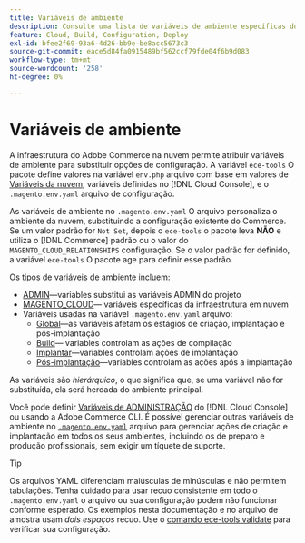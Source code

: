 ```yaml
---
title: Variáveis de ambiente
description: Consulte uma lista de variáveis de ambiente específicas do Adobe Commerce na infraestrutura em nuvem.
feature: Cloud, Build, Configuration, Deploy
exl-id: bfee2f69-93a6-4d26-bb9e-be8acc5673c3
source-git-commit: eace5d84fa0915489bf562ccf79fde04f6b9d083
workflow-type: tm+mt
source-wordcount: '258'
ht-degree: 0%

---
```


# Variáveis de ambiente

A infraestrutura do Adobe Commerce na nuvem permite atribuir variáveis de ambiente para substituir opções de configuração. A variável `ece-tools` O pacote define valores na variável `env.php` arquivo com base em valores de [Variáveis da nuvem](variables-cloud.md), variáveis definidas no [!DNL Cloud Console], e o `.magento.env.yaml` arquivo de configuração.

As variáveis de ambiente no `.magento.env.yaml` O arquivo personaliza o ambiente da nuvem, substituindo a configuração existente do Commerce. Se um valor padrão for `Not Set`, depois o `ece-tools` o pacote leva **NÃO** e utiliza o [!DNL Commerce] padrão ou o valor do `MAGENTO_CLOUD_RELATIONSHIPS` configuração. Se o valor padrão for definido, a variável `ece-tools` O pacote age para definir esse padrão.

Os tipos de variáveis de ambiente incluem:

- [ADMIN](variables-admin.md)—variables substitui as variáveis ADMIN do projeto
- [MAGENTO_CLOUD](variables-cloud.md)— variáveis específicas da infraestrutura em nuvem
- Variáveis usadas na variável `.magento.env.yaml` arquivo:
   - [Global](variables-global.md)—as variáveis afetam os estágios de criação, implantação e pós-implantação
   - [Build](variables-build.md)— variables controlam as ações de compilação
   - [Implantar](variables-deploy.md)—variables controlam ações de implantação
   - [Pós-implantação](variables-post-deploy.md)—variables controlam as ações após a implantação

As variáveis são _hierárquico_, o que significa que, se uma variável não for substituída, ela será herdada do ambiente principal.

Você pode definir [Variáveis de ADMINISTRAÇÃO](variables-admin.md) do [!DNL Cloud Console] ou usando a Adobe Commerce CLI. É possível gerenciar outras variáveis de ambiente no [`.magento.env.yaml`](configure-env-yaml.md) arquivo para gerenciar ações de criação e implantação em todos os seus ambientes, incluindo os de preparo e produção profissionais, sem exigir um tíquete de suporte.

>[!TIP]
>
>Os arquivos YAML diferenciam maiúsculas de minúsculas e não permitem tabulações. Tenha cuidado para usar recuo consistente em todo o `.magento.env.yaml` o arquivo ou sua configuração podem não funcionar conforme esperado. Os exemplos nesta documentação e no arquivo de amostra usam _dois espaços_ recuo. Use o [comando ece-tools validate](configure-env-yaml.md#validate-configuration-file) para verificar sua configuração.
